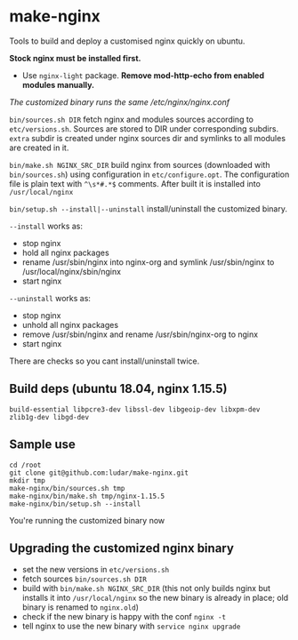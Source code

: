# make-nginx

Tools to build and deploy a customised nginx quickly on ubuntu.

**Stock nginx must be installed first.**

- Use `nginx-light` package.
  **Remove mod-http-echo from enabled modules manually.**

*The customized binary runs the same /etc/nginx/nginx.conf*

```bin/sources.sh DIR``` fetch nginx and modules sources according to ```etc/versions.sh```.
Sources are stored to DIR under corresponding subdirs.
```extra``` subdir is created under nginx sources dir and symlinks to all modules are created in it.

```bin/make.sh NGINX_SRC_DIR``` build nginx from sources (downloaded with ```bin/sources.sh```) using configuration in ```etc/configure.opt```.
The configuration file is plain text with ```^\s*#.*$``` comments. After built it is installed into ```/usr/local/nginx```

```bin/setup.sh --install|--uninstall``` install/uninstall the customized binary.

```--install``` works as:
- stop nginx
- hold all nginx packages
- rename /usr/sbin/nginx into nginx-org and symlink /usr/sbin/nginx to /usr/local/nginx/sbin/nginx
- start nginx

```--uninstall``` works as:
- stop nginx
- unhold all nginx packages
- remove /usr/sbin/nginx and rename /usr/sbin/nginx-org to nginx
- start nginx

There are checks so you cant install/uninstall twice.

Build deps (ubuntu 18.04, nginx 1.15.5)
---------------------
```
build-essential libpcre3-dev libssl-dev libgeoip-dev libxpm-dev zlib1g-dev libgd-dev
```

Sample use
---------------------
```
cd /root
git clone git@github.com:ludar/make-nginx.git
mkdir tmp
make-nginx/bin/sources.sh tmp
make-nginx/bin/make.sh tmp/nginx-1.15.5
make-nginx/bin/setup.sh --install
```

You're running the customized binary now

Upgrading the customized nginx binary
---------------------
- set the new versions in ```etc/versions.sh```
- fetch sources ```bin/sources.sh DIR```
- build with ```bin/make.sh NGINX_SRC_DIR``` (this not only builds nginx but installs it into ```/usr/local/nginx``` so the new binary is already in place; old binary is renamed to ```nginx.old```)
- check if the new binary is happy with the conf ```nginx -t```
- tell nginx to use the new binary with ```service nginx upgrade```

